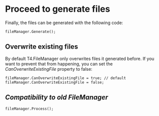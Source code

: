 # Proceed to generate files

Finally, the files can be generated with the following code:

```
fileManager.Generate();
```

## Overwrite existing files

By default T4.FileManager only overwrites files it generated before. If you want to prevent that from happening, you can set the *CanOverwriteExistingFile* property to false:

```
fileManager.CanOverwriteExistingFile = true; // default
fileManager.CanOverwriteExistingFile = false;
```

## *Compatibility to old FileManager*

```
fileManager.Process();
```

